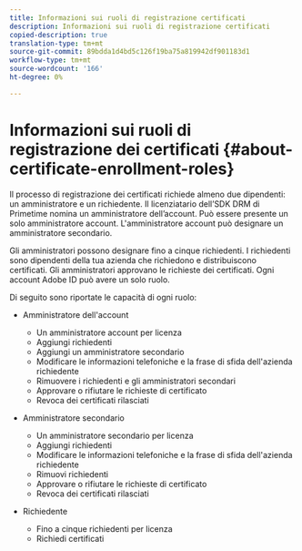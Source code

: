 ```yaml
---
title: Informazioni sui ruoli di registrazione certificati
description: Informazioni sui ruoli di registrazione certificati
copied-description: true
translation-type: tm+mt
source-git-commit: 89bdda1d4bd5c126f19ba75a819942df901183d1
workflow-type: tm+mt
source-wordcount: '166'
ht-degree: 0%

---
```



# Informazioni sui ruoli di registrazione dei certificati {#about-certificate-enrollment-roles}

Il processo di registrazione dei certificati richiede almeno due dipendenti: un amministratore e un richiedente. Il licenziatario dell’SDK DRM di Primetime nomina un amministratore dell’account. Può essere presente un solo amministratore account. L&#39;amministratore account può designare un amministratore secondario.

Gli amministratori possono designare fino a cinque richiedenti. I richiedenti sono dipendenti della tua azienda che richiedono e distribuiscono certificati. Gli amministratori approvano le richieste dei certificati. Ogni account Adobe ID può avere un solo ruolo.

Di seguito sono riportate le capacità di ogni ruolo:

* Amministratore dell&#39;account

   * Un amministratore account per licenza
   * Aggiungi richiedenti
   * Aggiungi un amministratore secondario
   * Modificare le informazioni telefoniche e la frase di sfida dell&#39;azienda richiedente
   * Rimuovere i richiedenti e gli amministratori secondari
   * Approvare o rifiutare le richieste di certificato
   * Revoca dei certificati rilasciati

* Amministratore secondario

   * Un amministratore secondario per licenza
   * Aggiungi richiedenti
   * Modificare le informazioni telefoniche e la frase di sfida dell&#39;azienda richiedente
   * Rimuovi richiedenti
   * Approvare o rifiutare le richieste di certificato
   * Revoca dei certificati rilasciati

* Richiedente

   * Fino a cinque richiedenti per licenza
   * Richiedi certificati

